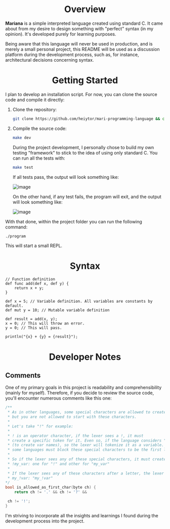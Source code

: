 <h1 align="center">Overview</h1>

**Mariana** is a simple interpreted language created using standard C. It came about from my desire to design something with "perfect" syntax (in my opinion). It's developed purely for learning purposes.

Being aware that this language will never be used in production, and is merely a small personal project, this README will be used as a discussion platform during the development process, such as, for instance, architectural decisions concerning syntax.

<h1 align="center">Getting Started</h1>

I plan to develop an installation script. For now, you can clone the source code and compile it directly:

1. Clone the repository:
    ```bash
    git clone https://github.com/heiytor/mari-programming-language && cd mari-programming-language
    ```

2. Compile the source code:

    ```bash
    make dev
    ```

    During the project development, I personally chose to build my own testing "framework" to stick to the idea of using only standard C. You can run all the tests with:
    ```bash
    make test
    ```
    
    If all tests pass, the output will look something like:

    ![image](https://github.com/heiytor/mari-programming-language/assets/107213601/62583e37-9fde-4c85-988b-bd43f3290aa8)

    
    On the other hand, if any test fails, the program will exit, and the output will look something like:

    ![image](https://github.com/heiytor/mari-programming-language/assets/107213601/b742dfb6-84ba-4cfd-a1cf-44d012ad43b4)

With that done, within the project folder you can run the following command:

```
./program
```

This will start a small REPL.

<h1 align="center">Syntax</h1>

```mariana
// Function definition
def func add(def x, def y) {
    return x + y;
}

def x = 5; // Variable definition. All variables are constants by default.
def mut y = 10; // Mutable variable definition

def result = add(x, y);
x = 0; // This will throw an error.
y = 0; // This will pass.

println("{x} + {y} = {result}");
```

<h1 align="center">Developer Notes</h1>

## Comments

One of my primary goals in this project is readability and comprehensibility (mainly for myself). Therefore, if you decide to review the source code, you'll encounter numerous comments like this one:

```c
/**
 * As in other languages, some special characters are allowed to create variable names,
 * but you are not allowed to start with these characters.
 *
 * Let's take "!" for example:
 * 
 * ! is an operator character, if the lexer sees a !, it must
 * create a specific token for it. Even so, if the language considers "!" as a letter
 * (to create var names), so the lexer will tokenize it as a variable. Because of this,
 * some languages must block these special characters to be the first letter of the var.
 * 
 * So if the lexer sees any of these special characters, it must create two tokens:
 * !my_var: one for "!" and other for "my_var"
 * 
 * If the lexer sees any of these characters after a letter, the lexer must create a single token:
 * my_!var: "my_!var"
*/
bool is_allowed_as_first_char(byte ch) {
    return ch != '.' && ch != '?' &&

 ch != '!';
}
```

I'm striving to incorporate all the insights and learnings I found during the development process into the project.
